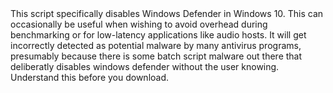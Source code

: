 <mono>
This script specifically disables Windows Defender in Windows 10. This can occasionally be useful when wishing to avoid overhead during benchmarking or for low-latency applications like audio hosts.
</mono>
<mono>
It will get incorrectly detected as potential malware by many antivirus programs, presumably because there is some batch script malware out there that deliberatly disables windows defender without the user knowing. Understand this before you download.
</mono>
